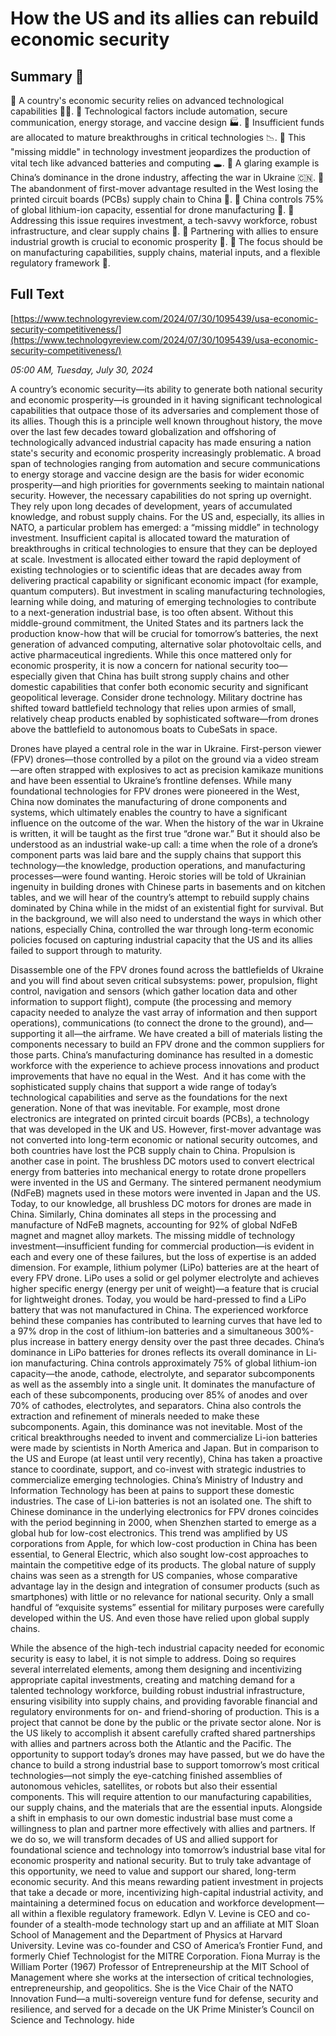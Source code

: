 # How the US and its allies can rebuild economic security

## Summary 🤖

🔹 A country's economic security relies on advanced technological capabilities 👩‍💻.
🔹 Technological factors include automation, secure communication, energy storage, and vaccine design 🏭.
🔹 Insufficient funds are allocated to mature breakthroughs in critical technologies 📉.
🔹 This "missing middle" in technology investment jeopardizes the production of vital tech like advanced batteries and computing 🕳️.
🔹 A glaring example is China’s dominance in the drone industry, affecting the war in Ukraine 🇨🇳.
🔹 The abandonment of first-mover advantage resulted in the West losing the printed circuit boards (PCBs) supply chain to China 🚩.
🔹 China controls 75% of global lithium-ion capacity, essential for drone manufacturing 🔋.
🔹 Addressing this issue requires investment, a tech-savvy workforce, robust infrastructure, and clear supply chains 💪.
🔹 Partnering with allies to ensure industrial growth is crucial to economic prosperity 🤝.
🔹 The focus should be on manufacturing capabilities, supply chains, material inputs, and a flexible regulatory framework 🎯.

## Full Text

[https://www.technologyreview.com/2024/07/30/1095439/usa-economic-security-competitiveness/](https://www.technologyreview.com/2024/07/30/1095439/usa-economic-security-competitiveness/)

*05:00 AM, Tuesday, July 30, 2024*

A country’s economic security—its ability to generate both national security and economic prosperity—is grounded in it having significant technological capabilities that outpace those of its adversaries and complement those of its allies. Though this is a principle well known throughout history, the move over the last few decades toward globalization and offshoring of technologically advanced industrial capacity has made ensuring a nation state's security and economic prosperity increasingly problematic. A broad span of technologies ranging from automation and secure communications to energy storage and vaccine design are the basis for wider economic prosperity—and high priorities for governments seeking to maintain national security. However, the necessary capabilities do not spring up overnight. They rely upon long decades of development, years of accumulated knowledge, and robust supply chains. For the US and, especially, its allies in NATO, a particular problem has emerged: a “missing middle” in technology investment. Insufficient capital is allocated toward the maturation of breakthroughs in critical technologies to ensure that they can be deployed at scale. Investment is allocated either toward the rapid deployment of existing technologies or to scientific ideas that are decades away from delivering practical capability or significant economic impact (for example, quantum computers). But investment in scaling manufacturing technologies, learning while doing, and maturing of emerging technologies to contribute to a next-generation industrial base, is too often absent. Without this middle-ground commitment, the United States and its partners lack the production know-how that will be crucial for tomorrow’s batteries, the next generation of advanced computing, alternative solar photovoltaic cells, and active pharmaceutical ingredients.  While this once mattered only for economic prosperity, it is now a concern for national security too—especially given that China has built strong supply chains and other domestic capabilities that confer both economic security and significant geopolitical leverage. Consider drone technology. Military doctrine has shifted toward battlefield technology that relies upon armies of small, relatively cheap products enabled by sophisticated software—from drones above the battlefield to autonomous boats to CubeSats in space.

Drones have played a central role in the war in Ukraine. First-person viewer (FPV) drones—those controlled by a pilot on the ground via a video stream—are often strapped with explosives to act as precision kamikaze munitions and have been essential to Ukraine’s frontline defenses. While many foundational technologies for FPV drones were pioneered in the West, China now dominates the manufacturing of drone components and systems, which ultimately enables the country to have a significant influence on the outcome of the war. When the history of the war in Ukraine is written, it will be taught as the first true “drone war.” But it should also be understood as an industrial wake-up call: a time when the role of a drone’s component parts was laid bare and the supply chains that support this technology—the knowledge, production operations, and manufacturing processes—were found wanting. Heroic stories will be told of Ukrainian ingenuity in building drones with Chinese parts in basements and on kitchen tables, and we will hear of the country’s attempt to rebuild supply chains dominated by China while in the midst of an existential fight for survival. But in the background, we will also need to understand the ways in which other nations, especially China, controlled the war through long-term economic policies focused on capturing industrial capacity that the US and its allies failed to support through to maturity.

Disassemble one of the FPV drones found across the battlefields of Ukraine and you will find about seven critical subsystems: power, propulsion, flight control, navigation and sensors (which gather location data and other information to support flight), compute (the processing and memory capacity needed to analyze the vast array of information and then support operations), communications (to connect the drone to the ground), and—supporting it all—the airframe. We have created a bill of materials listing the components necessary to build an FPV drone and the common suppliers for those parts.  China’s manufacturing dominance has resulted in a domestic workforce with the experience to achieve process innovations and product improvements that have no equal in the West.  And it has come with the sophisticated supply chains that support a wide range of today’s technological capabilities and serve as the foundations for the next generation. None of that was inevitable. For example, most drone electronics are integrated on printed circuit boards (PCBs), a technology that was developed in the UK and US. However, first-mover advantage was not converted into long-term economic or national security outcomes, and both countries have lost the PCB supply chain to China. Propulsion is another case in point. The brushless DC motors used to convert electrical energy from batteries into mechanical energy to rotate drone propellers were invented in the US and Germany. The sintered permanent neodymium (NdFeB) magnets used in these motors were invented in Japan and the US. Today, to our knowledge, all brushless DC motors for drones are made in China. Similarly, China dominates all steps in the processing and manufacture of NdFeB magnets, accounting for 92% of global NdFeB magnet and magnet alloy markets. The missing middle of technology investment—insufficient funding for commercial production—is evident in each and every one of these failures, but the loss of expertise is an added dimension. For example, lithium polymer (LiPo) batteries are at the heart of every FPV drone. LiPo uses a solid or gel polymer electrolyte and achieves higher specific energy (energy per unit of weight)—a feature that is crucial for lightweight drones. Today, you would be hard-pressed to find a LiPo battery that was not manufactured in China. The experienced workforce behind these companies has contributed to learning curves that have led to a 97% drop in the cost of lithium-ion batteries and a simultaneous 300%-plus increase in battery energy density over the past three decades. China’s dominance in LiPo batteries for drones reflects its overall dominance in Li-ion manufacturing. China controls approximately 75% of global lithium-ion capacity—the anode, cathode, electrolyte, and separator subcomponents as well as the assembly into a single unit. It dominates the manufacture of each of these subcomponents, producing over 85% of anodes and over 70% of cathodes, electrolytes, and separators. China also controls the extraction and refinement of minerals needed to make these subcomponents. Again, this dominance was not inevitable. Most of the critical breakthroughs needed to invent and commercialize Li-ion batteries were made by scientists in North America and Japan. But in comparison to the US and Europe (at least until very recently), China has taken a proactive stance to coordinate, support, and co-invest with strategic industries to commercialize emerging technologies. China’s Ministry of Industry and Information Technology has been at pains to support these domestic industries. The case of Li-ion batteries is not an isolated one. The shift to Chinese dominance in the underlying electronics for FPV drones coincides with the period beginning in 2000, when Shenzhen started to emerge as a global hub for low-cost electronics. This trend was amplified by US corporations from Apple, for which low-cost production in China has been essential, to General Electric, which also sought low-cost approaches to maintain the competitive edge of its products. The global nature of supply chains was seen as a strength for US companies, whose comparative advantage lay in the design and integration of consumer products (such as smartphones) with little or no relevance for national security. Only a small handful of “exquisite systems” essential for military purposes were carefully developed within the US. And even those have relied upon global supply chains.

While the absence of the high-tech industrial capacity needed for economic security is easy to label, it is not simple to address. Doing so requires several interrelated elements, among them designing and incentivizing appropriate capital investments, creating and matching demand for a talented technology workforce, building robust industrial infrastructure, ensuring visibility into supply chains, and providing favorable financial and regulatory environments for on- and friend-shoring of production. This is a project that cannot be done by the public or the private sector alone. Nor is the US likely to accomplish it absent carefully crafted shared partnerships with allies and partners across both the Atlantic and the Pacific. The opportunity to support today’s drones may have passed, but we do have the chance to build a strong industrial base to support tomorrow’s most critical technologies—not simply the eye-catching finished assemblies of autonomous vehicles, satellites, or robots but also their essential components. This will require attention to our manufacturing capabilities, our supply chains, and the materials that are the essential inputs. Alongside a shift in emphasis to our own domestic industrial base must come a willingness to plan and partner more effectively with allies and partners. If we do so, we will transform decades of US and allied support for foundational science and technology into tomorrow’s industrial base vital for economic prosperity and national security. But to truly take advantage of this opportunity, we need to value and support our shared, long-term economic security. And this means rewarding patient investment in projects that take a decade or more, incentivizing high-capital industrial activity, and maintaining a determined focus on education and workforce development—all within a flexible regulatory framework. Edlyn V. Levine is CEO and co-founder of a stealth-mode technology start up and an affiliate at MIT Sloan School of Management and the Department of Physics at Harvard University. Levine was co-founder and CSO of America’s Frontier Fund, and formerly Chief Technologist for the MITRE Corporation. Fiona Murray is the William Porter (1967) Professor of Entrepreneurship at the MIT School of Management where she works at the intersection of critical technologies, entrepreneurship, and geopolitics. She is the Vice Chair of the NATO Innovation Fund—a multi-sovereign venture fund for defense, security and resilience, and served for a decade on the UK Prime Minister’s Council on Science and Technology. hide

